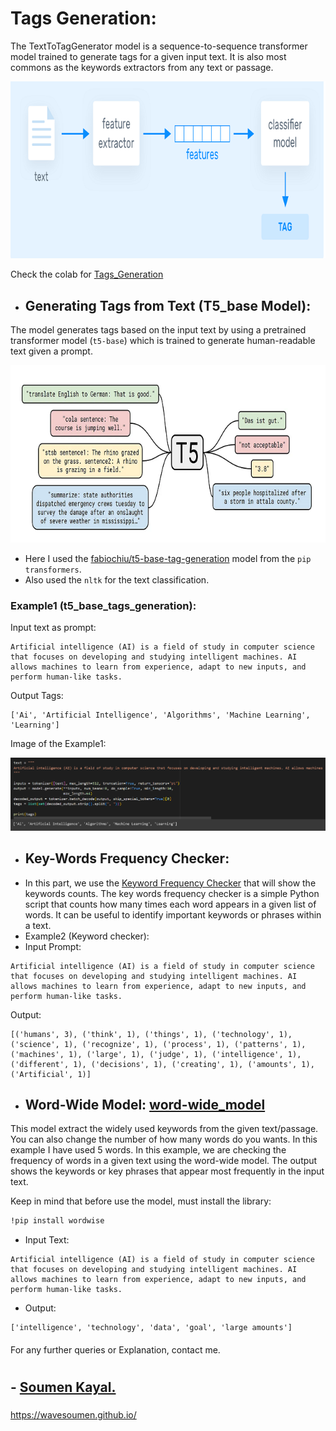 # Tags Generation:
The TextToTagGenerator model is a sequence-to-sequence transformer model trained to generate tags for a given input text. It is also most commons as the keywords extractors from any text or passage.</s>

![tags_model](https://github.com/wavesoumen/Tags_Generation/blob/main/images/tags_gen1.png)
</s>


Check the colab for [Tags_Generation](https://github.com/wavesoumen/Tags_Generation/blob/main/Tags_generation_main.ipynb)
- ## Generating Tags from Text (T5_base Model):
The model generates tags based on the input text by using a pretrained transformer model (`t5-base`) which is trained to generate human-readable text given a prompt.</s>

![t5_image1](https://github.com/wavesoumen/Tags_Generation/blob/main/images/t5_tags.png)
- Here I used the [fabiochiu/t5-base-tag-generation](https://github.com/wavesoumen/Tags_Generation/blob/main/t5_base_tag_generator.py) model from the `pip transformers`.
- Also used the `nltk` for the text classification.

### Example1 (t5_base_tags_generation):
Input text as prompt:
```
Artificial intelligence (AI) is a field of study in computer science that focuses on developing and studying intelligent machines. AI allows machines to learn from experience, adapt to new inputs, and perform human-like tasks.
```
Output Tags:
```
['Ai', 'Artificial Intelligence', 'Algorithms', 'Machine Learning', 'Learning']
```
Image of the Example1: </s>

![example1](https://github.com/wavesoumen/Tags_Generation/blob/main/images/tags1.png)

- ## Key-Words Frequency Checker:
- In this part, we use the [Keyword Frequency Checker](https://github.com/wavesoumen/Tags_Generation/blob/main/word_frequency.py) that will show the keywords counts.
The key words frequency checker is a simple Python script that counts how many times each word appears in a given list of words. It can be useful to identify important keywords or phrases within a text.
- Example2 (Keyword checker):
- Input Prompt:

```
Artificial intelligence (AI) is a field of study in computer science that focuses on developing and studying intelligent machines. AI allows machines to learn from experience, adapt to new inputs, and perform human-like tasks.
```
Output:
```
[('humans', 3), ('think', 1), ('things', 1), ('technology', 1), ('science', 1), ('recognize', 1), ('process', 1), ('patterns', 1), ('machines', 1), ('large', 1), ('judge', 1), ('intelligence', 1), ('different', 1), ('decisions', 1), ('creating', 1), ('amounts', 1), ('Artificial', 1)]
```
- ## Word-Wide Model: [word-wide_model](https://github.com/wavesoumen/Tags_Generation/blob/main/word-wise_extractor.py)
This model extract the widely used keywords from the given text/passage. You can also change the number of how many words do you wants. In this example I have used 5 words.
In this example, we are checking the frequency of words in a given text using the word-wide model. The output shows the keywords or key phrases that appear most frequently in the input text.</s>

Keep in mind that before use the model, must install the library:
```bash
!pip install wordwise
```
- Input Text:
```
Artificial intelligence (AI) is a field of study in computer science that focuses on developing and studying intelligent machines. AI allows machines to learn from experience, adapt to new inputs, and perform human-like tasks.
```
- Output:
```
['intelligence', 'technology', 'data', 'goal', 'large amounts']
```
#### 
For any further queries or Explanation, contact me.
#
## - [Soumen Kayal.](https://github.com/wavesoumen)
##### 
https://wavesoumen.github.io/
